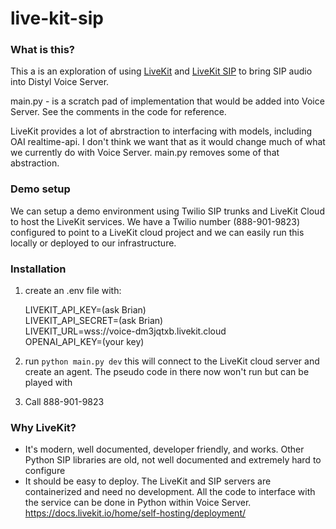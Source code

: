 # live-kit-sip

### What is this?
This a is an exploration of using [LiveKit](https://github.com/livekit/livekit) and [LiveKit SIP](https://github.com/livekit/sip) to bring SIP audio into Distyl Voice Server.

main.py - is a scratch pad of implementation that would be added into Voice Server. 
See the comments in the code for reference. 

LiveKit provides a lot of abrstraction to interfacing with models, including OAI realtime-api. I don't think we want that as it would change much of what we currently do with Voice Server. main.py removes some of that abstraction. 

### Demo setup
We can setup a demo environment using Twilio SIP trunks and LiveKit Cloud to host the LiveKit services. We have a Twilio number (888-901-9823) configured to point to a LiveKit cloud project and we can easily run this locally or deployed to our infrastructure.

### Installation
1. create an .env file with:

    LIVEKIT_API_KEY=(ask Brian)  
    LIVEKIT_API_SECRET=(ask Brian)  
    LIVEKIT_URL=wss://voice-dm3jqtxb.livekit.cloud  
    OPENAI_API_KEY=(your key)  
2. run `python main.py dev` this will connect to the LiveKit cloud server and create an agent. The pseudo code in there now won't run but can be played with
3. Call 888-901-9823

### Why LiveKit?

 - It's modern, well documented, developer friendly, and works. Other Python SIP libraries are old, not well documented and extremely hard to configure
 - It should be easy to deploy. The LiveKit and SIP servers are containerized and need no development. All the code to interface with the service can be done in Python within Voice Server. https://docs.livekit.io/home/self-hosting/deployment/


